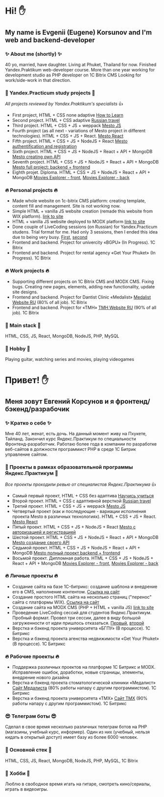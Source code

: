 # Hi! ✋

## My name is Evgenii (Eugene) Korsunov and I'm web and backend-developer

### ✨ About me (shortly) ✨
40 yo, married, have daughter. Living at Phuket, Thailand for now. Finished Yandex.Praktikum web-developer course. More than one year working for development studio as PHP developer on 1C Bitrix CMS
Looking for work/side-work in that direction.

### 🌱 Yandex.Practicum study projects 🌱

*All projects reviewed by Yandex.Praktikum's specialists* 👍

- First project, HTML + CSS none adaptive [How to Learn](https://github.com/SilentVampR/how-to-learn)
- Second project. HTML + CSS adaptive [Russian travel](https://github.com/SilentVampR/russian-travel)
- Third project. HTML + CSS + JS + weppack [Mesto JS](https://github.com/SilentVampR/mesto)
- Fourth project (as all next - variations of Mesto project in different technologies). HTML + CSS + JS + React. [Mesto React](https://github.com/SilentVampR/mesto-react)
- Fifth project. HTML + CSS + JS + NodeJS + React [Mesto authentification and registration](https://github.com/SilentVampR/react-mesto-auth)
- Sixth project. HTML + CSS + JS + NodeJS + React + API + MongoDB [Mesto creating own API](https://github.com/SilentVampR/express-mesto)
- Seventh project. HTML + CSS + JS + NodeJS + React + API + MongoDB [Mesto full project: backend + frontend](https://github.com/SilentVampR/react-mesto-api-full)
- Eighth projet. Diploma. HTML + CSS + JS + NodeJS + React + API + MongoDB [Movies Explorer - front](https://github.com/SilentVampR/movies-explorer-frontend), [Movies Explorer - back](https://github.com/SilentVampR/movies-explorer-api)

### 🔥 Personal projects 🔥

- Made whole website on 1c-bitrix CMS platform: creating template, content fill and management. Site is not working now.
- Simple HTML + vanilla JS website creation (remade this website from WIX platform). [link to site](https://коврик-ру.рф)
- HTML + vanilla JS website deployed to MODX platform [link to site](https://easy-rent.pro)
- Done couple of LiveCoding sessions (on Russian) for Yandex.Practicum studens. Trial format for me. Had only 3 sessions, then I ended this idea due to being very busy. [First](https://github.com/SilentVampR/LiveCoding_03_04), [second](https://github.com/SilentVampR/live-01-05)
- Frontend and backend. Project for univercity «BGPU» (In Progress). 1C Bitrix
- Frontend and backend. Project for rental agency «Get Your Phuket» (In Progress). 1C Bitrix

### 🔥 Work projects 🔥

- Supporting different projects on 1C Bitrix CMS and MODX CMS. Fixing bugs. Creating new pages, elements, adding new functionality, update site designs.
- Frontend and backend. Project for Dantist Clinic «Medalist» [Medalist Website RU](https://medalist-stom.ru) (80% of all job). 1C Bitrix
- Frontend and backend. Project for «TMH» [TMH Website RU](https://tmh-university.ru) (90% of all job). 1C Bitrix

### 📖 Main stack 📖

HTML, CSS, JS, React, MongoDB, NodeJS, PHP, MySQL

### 🎸 Hobby 🎸

Playing guitar, watching series and movies, playing videogames

# Привет! ✋

## Меня зовут Евгений Корсунов и я фронтенд/бэкенд/разрабочик

### ✨ Кратко о себе ✨
Мне 40 лет, женат, есть дочь. На данный момент живу на Пхукете, Тайланд. Закончил курс Яндекс.Практикум по специальности Фронтенд-разработчик. Работаю более года в компании по разработке веб-сайтов в должности программист PHP в среде 1C Битрик управление сайтом.

### 🌱 Проекты в рамках образовательной программы Яндекс.Практикум 🌱

*Все проекты проходили ревью от специалистов Яндекс.Практикума* 👍

- Самый первый проект, HTML + CSS без адаптива [Научись учиться](https://github.com/SilentVampR/how-to-learn)
- Второй проект. HTML + CSS с адаптивной версткой [Russian travel](https://github.com/SilentVampR/russian-travel)
- Третий проект. HTML + CSS + JS + weppack [Mesto JS](https://github.com/SilentVampR/mesto)
- Четвертый проект (как и последующие - вариации исполнения проекта Mesto в различных технологиях). HTML + CSS + JS + React. [Mesto React](https://github.com/SilentVampR/mesto-react)
- Пятый проект. HTML + CSS + JS + NodeJS + React [Mesto с авторизацией и регистрацией](https://github.com/SilentVampR/react-mesto-auth)
- Шестой проект. HTML + CSS + JS + NodeJS + React + API + MongoDB [Mesto создание своего API](https://github.com/SilentVampR/express-mesto)
- Седьмой проект. HTML + CSS + JS + NodeJS + React + API + MongoDB [Mesto полный проект backend + frontend](https://github.com/SilentVampR/react-mesto-api-full)
- Восьмой проект. Дипломная работа. HTML + CSS + JS + NodeJS + React + API + MongoDB [Movies Explorer - front](https://github.com/SilentVampR/movies-explorer-frontend), [Movies Explorer - back](https://github.com/SilentVampR/movies-explorer-api)

### 🔥 Личные проекты 🔥

- Создание сайта на базе 1C-битрикс: создание шаблона и внедрение его в CMS, наполнение контентом. [Ссылка на сайт](https://beyosa.kz)
- Создание простого HTML сайта на несколько страниц ("перенос" сайта с платформы WIX). [Ссылка на сайт](https://коврик-ру.рф)
- Создание сайта на MODX CMS (PHP + HTML + vanilla JS) [link to site](https://easy-rent.pro)
- Проведение LiveCoding сессий для студентов Яндекс.Практикум. Пробный формат. Провел три сессии, далее в виду большой загруженности от идеи пришлось отказаться. [Первый](https://github.com/SilentVampR/LiveCoding_03_04), [второй](https://github.com/SilentVampR/live-01-05)
- Верстка и бэкенд проекта университета «БГПУ» (В процессе). 1С Битрикс
- Верстка и бэкенд проекта агенства недвижимости «Get Your Phuket» (В процессе). 1C Битрикс

### 🔥 Рабочие проекты 🔥

- Поддержка различных проектов на платформе 1С Битрикс и MODX. Исправление ошибок, доработки, новые страницы, элементы, внедрение нового дизайна
- Верстка и бэкенд проекта стоматологической клиники «Медалист» [Сайт Медалиста](https://medalist-stom.ru) (80% работы напару с другим программистом). 1С Битрикс
- Верстка и бэкенд проекта университета «ТМХ» [Сайт ТМХ](https://tmh-university.ru) (90% работы напару с другим программистом). 1С Битрикс

### 😎 Телеграм боты 😎

Сделал в свое время несколько различных телеграм ботов на PHP (магазины, учебный курс, информер). Один из них (учебный, нельзя кидать в открытый доступ) имеет базу из более 6000 человек.

### 📖 Основной стек 📖

HTML, CSS, JS, React, MongoDB, NodeJS, PHP, MySQL, 1C Bitrix

### 🎸 Хобби 🎸

Люблю в свободное время игать на гитаре, смотреть кино/сериалы, играть в видеоигры.

